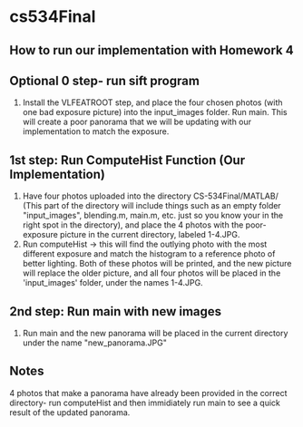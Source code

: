 # cs534Final

## How to run our implementation with Homework 4


## Optional 0 step- run sift program 
  1. Install the VLFEATROOT step, and place the four chosen photos (with one bad exposure picture) into the input_images folder. Run main. This will create a poor panorama that we will be updating with our implementation to match the exposure.

## 1st step: Run ComputeHist Function (Our Implementation)
  1. Have four photos uploaded into the directory CS-534Final/MATLAB/
  (This part of the directory will include things such as an empty folder "input_images", blending.m, main.m, etc. just so you know your in the right spot in the directory), and place the 4 photos with the poor-exposure picture in the current directory, labeled 1-4.JPG.
  2. Run computeHist -> this will find the outlying photo with the most different exposure and match the histogram to a reference photo of better lighting. Both of these photos will be printed, and the new picture will replace the older picture, and all four photos will be placed in the 'input_images' folder, under the names 1-4.JPG.
  
## 2nd step: Run main with new images
1. Run main and the new panorama will be placed in the current directory under the name "new_panorama.JPG"


## Notes
4 photos that make a panorama have already been provided in the correct directory- run computeHist and then immidiately run main to see a quick result of the updated panorama.


 
